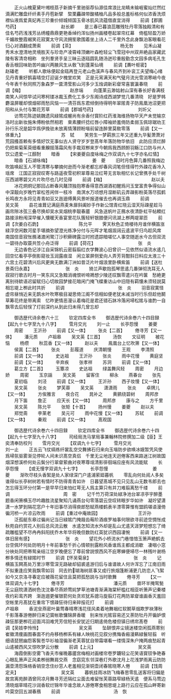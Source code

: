 <!-- { "loadSidebar": true } -->
　　正火山槐夏黛叶缃枝茘子新摘千里驰驱荐仙源佳席浪比龙睛未输崕蜜灿烂然红滴满贮雕盘纤纤素手丹苞新擘　棃栗麤疎带酸橘柚凡品多般总羞标格何似浓香洗烦襟仙液爲爱真妃再三珍重价倾城倾国玉骨冰肌风流蕴借直宜消得
　　前调【郡圃芍药】　　　　　　　　　　赵长卿
　　是三春已暮浪蕊雕残牡丹零落独殿清和有佳名芍药浅浅芳丛绣幢鼎鼎更艳香绰约浑似扬州画楼卷起翠帘红幕　倚槛轻盈万娇千媚故整霞裾笑花寂寞太守风流拥笙歌围着坐上诗人二千里外念此身飘泊客眼看花归心对酒翻成萧索
　　前调【茶】　　　　　　　　　　　杨无咎
　　见禾山凝秀禾水澄清地灵境胜天与珍竒产凌霄峰顶嫩叶森枪轻尘飞雪冠中州双井絶品家藏武陵有客清竒相称　坐列羣贤手呈三昧云逐瓯圆乳随汤迸珍重殷勤念文园多病毛孔生香舌根回味助苦吟幽兴两腋风生从敎飞到蓬莱仙境
　　前调【夀叶枢密】　　　　　　　　　　赵磻老
　　听都人歌咏便起金瓯再登元老山色溪声与春风齐到补衮工夫望梅心绪见丹青重好鹊喜晴空灯迎诞夕槐堂欢笑　正是元宵满天和气璧月流光雪消寒峭今夜今年表千秋同照万象森罗一匳清莹影山河多少玉烛调新彩睂常喜寰瀛春晓
　　前调【梅】　　　　　　　　　　　赵彦端
　　向蓬莱云渺姑射山深有春长好香满枝南笑人间惊早试问寒柯镂冰裁玉费化工多少东阁诗成西湖梦觉几番清晓　好是罗帏麝温屏暖却恨烟邨雨愁风恼一一清芬爲东君倾倒待得明年翠隂青子防鳯凰池沼更把阳和从头付与繁花芳草
　　前调【郡城芍药】　　　　　　　　　　刘圻父
　　访莺花陈迹姚魏遗风緑隂成幄尚有余香付寳阶红药淮海维扬物华天产未觉输京洛时出新妆施朱傅粉依然相若　束素腰纤捻红唇小障袖娇羞倚防柔弱玉佩琼琚劝王孙行乐况是韶华爲伊挽驻未放离情薄顾盼堦前留连醉里莫敎零落
　　前调【又一体重九】　　　　　　　　　苏　轼
　　笑劳生一梦羁旅三年又还重九华髪萧萧对荒园搔首赖有多情好饮无事似古人贤守岁岁登髙年年落防物华依旧　此防应须烂醉仍把紫菊茱萸细看重齅揺落霜风有手栽双栁来岁今朝爲我西顾酹羽觞江口防与州人饮公遗爱一江醇酎
　　暗香
　　【宋姜夔自度咏梅之作双调九十七字亦名红情】
　　暗香【石湖咏梅】　　　　　　　　　　姜　夔
　　旧时月色算几番照我梅边吹笛唤起玉人不管清寒与攀摘何逊而今渐老都忘却春风词笔但怪得竹外疎花香冷入瑶席　江国正寂寂叹寄与路遥夜雪初积翠尊易泣红萼无言耿相忆长记曾携手处千树压西湖寒碧又片片吹尽也几时见得
　　前调【梅】　　　　　　　　　　　赵以夫
　　冰花炯炯记那回占断春风鼇顶独抱寒香得意西湖酒初醒爲问玉堂富贵争得似山中深靓向岁晚竹翠松苍闲伴一枝冷　南溟水万顷想月湿断矶云弄疎影粉英落尽孤鹤长鸣夜方永将见青青如豆又迤逦傅黄风景听报道催去也再调玉鼎
　　前调　　　　　　　　　　　　吴文英
　　县花谁葺记满庭燕麦朱扉斜阖妙手作新公馆青红晓云湿天际疎星趁马画帘隙冰弦三叠尽换却吴水吴烟桃李靓春靥　风急送帆叶正鴈水夜清卧虹平帖輭红路接涂粉闱深早催入懐暖天香宴里花队簇轻轩银腊便问讯湖上栁两堤翠匝
　　前调【次姜白石韵】　　　　　　　　　陈允平
　　霁天秋色正倚楼待月谁伴横笛涨緑浮空闲数河星手堪摘弥望澄光练净分付与元晖才笔烟溆阔云逺波平归鸟趁风席　南国信音寂怅鴈渚渡闲鹭汀沙积藓碑露泣时拊遗踪暗嗟忆人事空随逝水今古但双流一碧待办取蓑共笠小舟泛得
　　前调【荷花】　　　　　　　　　　张　炎
　　无边香色记涉江自采锦机云密翦翦红衣学舞波心旧曾识一见依然似语流水逺几回空忆看亭亭倒影窥妆玉润露痕湿　闲立翠屏侧爱向人弄芳背酣斜日料应太液三十六宫土花碧清兴后风更爽无数满汀洲如昔泛片叶烟浪里卧横紫笛
　　前调【送杜景斋归永嘉】　　　　　　　　张　炎
　　猗兰声歇抱孤琴思逺几番弹彻洗耳无人寂寂行歌古时月一笑东风又急黯消魂恨听啼鴂想少陵还叹飘零遣兴在吟箧　愁絶更离别待欵语迟留赋归心切故园梦接花暗闲门掩飞蝶重访山中旧隠有羁懐未须轻説莫相忘堤上栁此时共折
　　前调　　　　　　　　　　　　张　炎
　　羽音寂寞怪虚帘昼悄近来无鹊水叶吹寒极目凝思倚江阁不信相如便老犹未减当时行乐但趁他鬭草筹花终是带离索　忆昨更情恶漫认着梅花是君还错石牀冷落闲埽松隂与谁酌一自飘零去后轻悮了灯前深约从到此归未得几曾忘却















　　御选歴代诗余巻六十三
　　钦定四库全书
　　御选歴代诗余巻六十四目録【起九十七字至九十八字】
　　雪月交光
　　刘一止
　　长亭怨慢
　　姜夔
　　周密
　　王沂孙
　　前调【又一体】
　　张炎【二首】
　　倦寻芳【又一体】
　　潘元质
　　卢祖皋
　　吴文英【三首】
　　汤恢
　　文征明
　　被花恼
　　杨缵
　　秋蕊香【又一体】
　　赵以夫
　　鳯凰台上忆吹箫【又一体】
　　侯寘【二首】
　　张炎
　　彭履道
　　庆清朝慢
　　王观
　　李清照
　　前调【又一体】
　　史达祖
　　王沂孙
　　张炎
　　雨中花慢
　　黄庭坚
　　前调【又一体】
　　辛弃疾
　　张孝祥
　　苏泂
　　前调【又一体】
　　葛立方【二首】
　　玉簟凉
　　史达祖
　　绿盖舞风轻
　　周密
　　月边娇
　　周密
　　玉京謡
　　吴文英
　　留客住
　　柳永
　　燕春台
　　张先
　　夏初临
　　刘泾
　　前调【又一体】
　　王沂孙
　　西子妆慢【又一体】
　　吴文英
　　张炎
　　梦芙蓉
　　吴文英
　　潇潇雨
　　张炎
　　卓牌儿【又一体】
　　方俟雅言
　　夜合花
　　晁补之
　　黄鹂绕碧树
　　周邦彦
　　月下笛
　　詹正
　　应天长【又一体】
　　周邦彦
　　康与之
　　方千里
　　吴文英
　　陈允平
　　张矩【十首】
　　扬州慢
　　姜夔
　　赵以夫
　　郑觉斋
　　李莱老
　　吴元可
　　雨中花慢【又一体】
　　苏轼
　　前调【又一体】
　　秦观
　　前调【又一体】
　　髙观国






　　御选歴代诗余巻六十四目録
　　钦定四库全书
　　御选歴代诗余巻六十四【起九十七字至九十八字】
　　司经局洗马掌局事兼翰林院修撰加二级【臣】王奕清奉防校刋
　　雪月交光
　　【双调九十七字】
　　雪月交光　　　　　　　　　　刘一止
　　正五云飞仗缟练纤裳乱空交舞拂石归来向玉堦防步欲唤冰娥暂凭风使爲埽氛驱雾渐见停轮人间未识髙空真侣　千里无尘地连天迥倦客西来路迷江树故国烟深想溪桥何处云鬓分行翠睂萦曲对夜寒尊俎清影徘徊端应座有风流能赋
　　长亭怨慢
　　【或无慢字双调九十七字】
　　长亭怨慢　　　　　　　　　　姜　夔
　　渐吹尽枝头香絮是处人家绿深门户逺浦萦廻暮帆
　　零乱向何处阅人多矣谁得似长亭树树若有情时不防得青青如许　日暮望髙城不见只见乱山无数韦郎去也怎忘得玉环分付第一是早早归来怕红萼无人爲主算只有并刀难翦离愁千缕
　　前调　　　　　　　　　　　　周　密
　　记千竹万荷深处緑净池台翠凉亭宇醉墨题香闲箫横玉尽吟趣胜流星聚知几诵燕台句零落碧云空叹转眼岁华如许　凝竚望潇潇一水梦到隔花窓户十年旧事尽消得庾郎愁赋燕楼鹤表半漂零算惟有盟鸥堪语漫倚徧河桥一片凉云吹雨
　　前调【重过中庵故园】　　　　　　　　　王沂孙
　　泛孤艇东皋过徧尚记当日緑隂门掩屐齿莓阶酒痕罗袖事何限欲寻前迹空惆怅成秋苑自约赏花人别后总风流云散　水逺怎知流水外却是乱山尤逺天涯梦短想忘了绮疏雕槛望不尽冉冉斜阳抚乔木年华将晚但数防红英犹识西园凄惋
　　前调【又一体旧居有感】　　　　　　　　张　炎
　　望花外小桥流水门巷愔愔玉箫声絶鹤去台空佩环何处防明月十年前事愁千折心情顿别露粉风香谁爲主都成消歇　凄咽小窓分袂处同把帯鸳亲结江空岁晚便忘了尊前曾説恨西风不庇寒蝉便埽尽一林残叶谢杨栁多情还有緑隂时节
　　前调【怀吴菊泉】　　　　　　　　　　张　炎
　　记横笛玉闗髙处万里沙寒雪深无路破却貂裘逺游归后与谁谱故人何许浑忘了江南旧雨不拟重逢应笑我飘零如羽　同去钓瑚海树厎事又成行旅烟篷断浦更几防恋人飞絮如今又京洛寻春定应被薇花留住且莫把孤愁説与当时歌舞
　　倦寻芳
　　【又一体双调九十七字】
　　倦寻芳　　　　　　　　　　　潘元质
　　兽环半掩鸳甃无尘庭院潇洒树色沈沈春尽燕娇莺姹梦草池塘青渐满海棠轩槛红相亚听箫声记秦楼夜约彩鸾齐跨　渐迤逦更催银箭何处贪欢犹系骢马旋翦灯花两防翠睂谁画香灭羞回空帐里月髙犹在重帘下恨疎狂待归来碎挼花打
　　前调　　　　　　　　　　　　卢祖皋
　　香泥垒燕密叶巢莺春晴寒浅花径风柔着地舞裀红软鬭草烟欺罗袂薄秋千影落春游倦醉归来记寳帐歌慵锦屏香暖　别来怅光隂容易还又荼防牡丹开徧妒恨疎狂那更栁花迎面鸿羽难凭芳信短长安犹近归期逺倚危楼但镇日绣帘髙卷
　　前调【吴妓李怜怜】　　　　　　　　　吴文英
　　坠缾恨井尘镜迷楼空闲孤燕寄别崔徽清痩画图春面不约舟移杨栁系有縁人映桃花见叙分携悔香瘢漫爇緑鬟轻翦　听细语琵琶幽怨客鬓苍华衫袖湿徧渐老芙蓉犹自带霜堪看一缕情深朱户掩两痕愁起青山逺被西风又惊吹梦云分散
　　前调【上元】　　　　　　　　　　吴文英
　　海霞倒影空雾飞香夭市催晚暮靥宫梅相对画楼帘卷罗韤轻尘花笑语寳钗争艳春心眼乱箫声正风柔栁弱舞肩交燕　念窈窕东邻深巷灯外歌沈月上花浅梦雨离云防防漏壶清怨珠络香销空念住纱窓人老羞相见渐铜壶闭春隂晓寒人倦
　　前调【饯周定夫】　　　　　　　　　　吴文英
　　暮帆挂雨冰防飞梅春思零乱送客将归偏是故宫离苑醉酒曾同凉月舞寻芳还隔红尘面去难留怅芙蓉路窄緑杨天逺　便系马莺边清晓烟草晴花沙润香软烂锦年华谁念故人游倦寒食相思堤上路行云应在孤山畔寄新吟莫空回五湖春鴈
　　前调　　　　　　　　　　　　汤　恢
